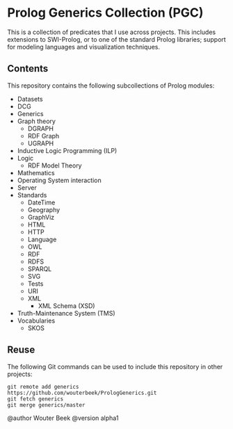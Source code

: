 # Prolog Generics Collection (PGC)

This is a collection of predicates that I use across projects.
This includes extensions to SWI-Prolog,
or to one of the standard Prolog libraries;
support for modeling languages and visualization techniques.

## Contents

This repository contains the following subcollections of Prolog modules:
  * Datasets
  * DCG
  * Generics
  * Graph theory
    * DGRAPH
    * RDF Graph
    * UGRAPH
  * Inductive Logic Programming (ILP)
  * Logic
    * RDF Model Theory
  * Mathematics
  * Operating System interaction
  * Server
  * Standards
    * DateTime
    * Geography
    * GraphViz
    * HTML
    * HTTP
    * Language
    * OWL
    * RDF
    * RDFS
    * SPARQL
    * SVG
    * Tests
    * URI
    * XML
      * XML Schema (XSD)
  * Truth-Maintenance System (TMS)
  * Vocabularies
    * SKOS

## Reuse

The following Git commands can be used to include this repository in
other projects:

~~~{.bash}
git remote add generics https://github.com/wouterbeek/PrologGenerics.git
git fetch generics
git merge generics/master
~~~

@author Wouter Beek
@version alpha1
